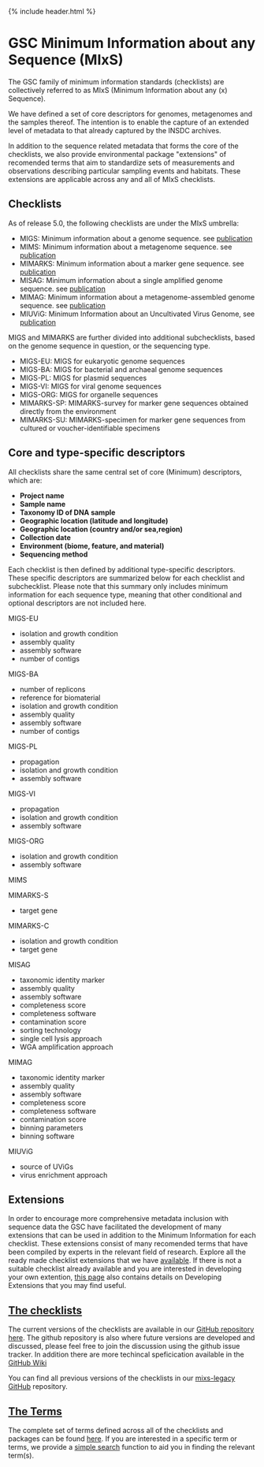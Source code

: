 {% include header.html %}


# GSC Minimum Information about any Sequence (MIxS)

The GSC family of minimum information standards (checklists) are collectively referred to as MIxS (Minimum Information about any (x) Sequence).

We have defined a set of core descriptors for genomes, metagenomes and the samples thereof. The intention is to enable the capture of an extended level of metadata to that already captured by the INSDC archives. 

In addition to the sequence related metadata that forms the core of the checklists, we also provide environmental package "extensions" of recomended terms that aim to standardize sets of measurements and observations describing particular sampling events and habitats. These extensions are applicable across any and all of MIxS checklists. 


## Checklists

As of release 5.0, the following checklists are under the MIxS umbrella:
- MIGS: Minimum information about a genome sequence. see [publication](https://pubmed.ncbi.nlm.nih.gov/18464787)
- MIMS: Minimum information about a metagenome sequence. see [publication](https://pubmed.ncbi.nlm.nih.gov/18479204/)
- MIMARKS: Minimum information about a marker gene sequence. see [publication](https://pubmed.ncbi.nlm.nih.gov/21552244/)
- MISAG: Minimum information about a single amplified genome sequence. see [publication]()
- MIMAG: Minimum information about a metagenome-assembled genome sequence. see [publication]()
- MIUViG: Minimum Information about an Uncultivated Virus Genome, see [publication]( https://pubmed.ncbi.nlm.nih.gov/30556814/)

MIGS and MIMARKS are further divided into additional subchecklists, based on the genome sequence in question, or the sequencing type.
- MIGS-EU: MIGS for eukaryotic genome sequences
- MIGS-BA: MIGS for bacterial and archaeal genome sequences
- MIGS-PL: MIGS for plasmid sequences
- MIGS-VI: MIGS for viral genome sequences
- MIGS-ORG: MIGS for organelle sequences
- MIMARKS-SP: MIMARKS-survey  for marker gene sequences obtained directly from the environment
- MIMARKS-SU: MIMARKS-specimen for marker gene sequences from cultured or voucher-identifiable specimens


## Core and type-specific descriptors
All checklists share the same central set of core (Minimum) descriptors, which are:
- **Project name**
- **Sample name**
- **Taxonomy ID of DNA sample**
- **Geographic location (latitude and longitude)**
- **Geographic location (country and/or sea,region)**
- **Collection date**
- **Environment (biome, feature, and material)**
- **Sequencing method**

Each checklist is then defined by additional type-specific descriptors. These specific descriptors are summarized below for each checklist and subchecklist. Please note that this summary only includes minimum information for each sequence type, meaning that other conditional and optional descriptors are not included here. 

MIGS-EU
- isolation and growth condition
- assembly quality
- assembly software
- number of contigs

MIGS-BA
- number of replicons
- reference for biomaterial
- isolation and growth condition
- assembly quality
- assembly software
- number of contigs

MIGS-PL
- propagation
- isolation and growth condition
- assembly software

MIGS-VI
- propagation
- isolation and growth condition
- assembly software

MIGS-ORG
- isolation and growth condition
- assembly software

MIMS

MIMARKS-S
- target gene

MIMARKS-C
- isolation and growth condition
- target gene

MISAG
- taxonomic identity marker
- assembly quality
- assembly software
- completeness score
- completeness software
- contamination score 
- sorting technology
- single cell lysis approach
- WGA amplification approach

MIMAG
- taxonomic identity marker
- assembly quality
- assembly software
- completeness score
- completeness software
- contamination score 
- binning parameters
- binning software

MIUViG
- source of UViGs
- virus enrichment approach


## Extensions
In order to encourage more comprehensive metadata inclusion with sequence data the GSC have facilitated the development of many extensions that can be used in addition to the Minimum Information for each checklist. These extensions consist of many recomended terms that have been compiled by experts in the relevant field of research. Explore all the ready made checklist extensions that we have [available](standards/mixs-ext-and-profiles.html).
If there is not a suitable checklist already available and you are interested in developing your own extention, [this page](standards/mixs-ext-and-profiles.html) also contains details on Developing Extensions that you may find useful.


## [The checklists](standards/mixs.html)
The current versions of the checklists are available in our [GitHub repository here](https://github.com/GenomicsStandardsConsortium/mixs). 
The github repository is also where future versions are developed and discussed, please feel free to join the discussion using the github issue tracker.
In addition there are more techincal speficication available in the [GitHub Wiki](https://github.com/GenomicsStandardsConsortium/mixs/wiki)

You can find all previous versions of the checklists in our [mixs-legacy GitHub](https://github.com/GenomicsStandardsConsortium/mixs-legacy) repository.


## [The Terms](standards/all-terms.html)
The complete set of terms defined across all of the checklists and packages can be found [here](standards/all-terms.html).
If you are interested in a specific term or terms, we provide a [simple search](standards/search-terms.html) function to aid you in finding the relevant term(s).


